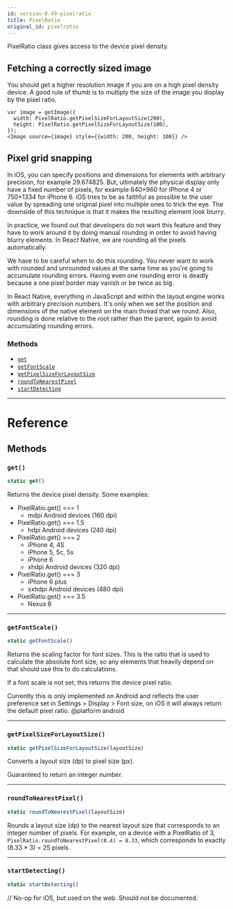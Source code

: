 ```yaml
---
id: version-0.49-pixelratio
title: PixelRatio
original_id: pixelratio
---
```


PixelRatio class gives access to the device pixel density.

## Fetching a correctly sized image

You should get a higher resolution image if you are on a high pixel density device. A good rule of thumb is to multiply the size of the image you display by the pixel ratio.

```
var image = getImage({
  width: PixelRatio.getPixelSizeForLayoutSize(200),
  height: PixelRatio.getPixelSizeForLayoutSize(100),
});
<Image source={image} style={{width: 200, height: 100}} />
```

## Pixel grid snapping

In iOS, you can specify positions and dimensions for elements with arbitrary precision, for example 29.674825. But, ultimately the physical display only have a fixed number of pixels, for example 640×960 for iPhone 4 or 750×1334 for iPhone 6. iOS tries to be as faithful as possible to the user value by spreading one original pixel into multiple ones to trick the eye. The downside of this technique is that it makes the resulting element look blurry.

In practice, we found out that developers do not want this feature and they have to work around it by doing manual rounding in order to avoid having blurry elements. In React Native, we are rounding all the pixels automatically.

We have to be careful when to do this rounding. You never want to work with rounded and unrounded values at the same time as you're going to accumulate rounding errors. Having even one rounding error is deadly because a one pixel border may vanish or be twice as big.

In React Native, everything in JavaScript and within the layout engine works with arbitrary precision numbers. It's only when we set the position and dimensions of the native element on the main thread that we round. Also, rounding is done relative to the root rather than the parent, again to avoid accumulating rounding errors.

### Methods

* [`get`](pixelratio.md#get)
* [`getFontScale`](pixelratio.md#getfontscale)
* [`getPixelSizeForLayoutSize`](pixelratio.md#getpixelsizeforlayoutsize)
* [`roundToNearestPixel`](pixelratio.md#roundtonearestpixel)
* [`startDetecting`](pixelratio.md#startdetecting)

---

# Reference

## Methods

### `get()`

```javascript
static get()
```

Returns the device pixel density. Some examples:

* PixelRatio.get() === 1
  * mdpi Android devices (160 dpi)
* PixelRatio.get() === 1.5
  * hdpi Android devices (240 dpi)
* PixelRatio.get() === 2
  * iPhone 4, 4S
  * iPhone 5, 5c, 5s
  * iPhone 6
  * xhdpi Android devices (320 dpi)
* PixelRatio.get() === 3
  * iPhone 6 plus
  * xxhdpi Android devices (480 dpi)
* PixelRatio.get() === 3.5
  * Nexus 6

---

### `getFontScale()`

```javascript
static getFontScale()
```

Returns the scaling factor for font sizes. This is the ratio that is used to calculate the absolute font size, so any elements that heavily depend on that should use this to do calculations.

If a font scale is not set, this returns the device pixel ratio.

Currently this is only implemented on Android and reflects the user preference set in Settings > Display > Font size, on iOS it will always return the default pixel ratio. @platform android

---

### `getPixelSizeForLayoutSize()`

```javascript
static getPixelSizeForLayoutSize(layoutSize)
```

Converts a layout size (dp) to pixel size (px).

Guaranteed to return an integer number.

---

### `roundToNearestPixel()`

```javascript
static roundToNearestPixel(layoutSize)
```

Rounds a layout size (dp) to the nearest layout size that corresponds to an integer number of pixels. For example, on a device with a PixelRatio of 3, `PixelRatio.roundToNearestPixel(8.4) = 8.33`, which corresponds to exactly (8.33 \* 3) = 25 pixels.

---

### `startDetecting()`

```javascript
static startDetecting()
```

// No-op for iOS, but used on the web. Should not be documented.
